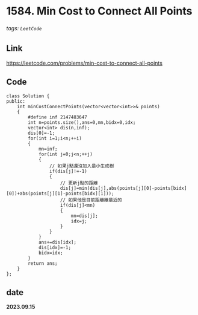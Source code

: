 # 1584. Min Cost to Connect All Points
###### tags: `LeetCode`
## **Link**
https://leetcode.com/problems/min-cost-to-connect-all-points
## **Code**
```cpp=
class Solution {
public:
    int minCostConnectPoints(vector<vector<int>>& points) 
    {
        #define inf 2147483647
        int n=points.size(),ans=0,mn,bidx=0,idx;
        vector<int> dis(n,inf);
        dis[0]=-1;
        for(int i=1;i<n;++i)
        {
            mn=inf;
            for(int j=0;j<n;++j)
            {
                // 如果j點還沒加入最小生成樹
                if(dis[j]!=-1)
                {
                    // 更新j點的距離
                    dis[j]=min(dis[j],abs(points[j][0]-points[bidx][0])+abs(points[j][1]-points[bidx][1]));
                    // 如果他是目前距離離最近的
                    if(dis[j]<mn)
                    {
                        mn=dis[j];
                        idx=j;
                    }
                }
            }
            ans+=dis[idx];
            dis[idx]=-1;
            bidx=idx;
        }
        return ans;
    }
};
```
## date
**2023.09.15**
